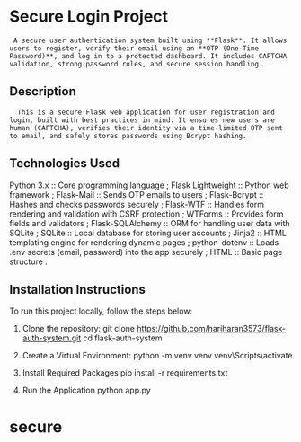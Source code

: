 # Secure Login Project
     A secure user authentication system built using **Flask**. It allows users to register, verify their email using an **OTP (One-Time Password)**, and log in to a protected dashboard. It includes CAPTCHA validation, strong password rules, and secure session handling.

## Description
      This is a secure Flask web application for user registration and login, built with best practices in mind. It ensures new users are human (CAPTCHA), verifies their identity via a time-limited OTP sent to email, and safely stores passwords using Bcrypt hashing.

## Technologies Used
Python 3.x ::	Core programming language ;
Flask	Lightweight :: Python web framework ;
Flask-Mail ::	Sends OTP emails to users ;
Flask-Bcrypt ::	Hashes and checks passwords securely ;
Flask-WTF ::	Handles form rendering and validation with CSRF protection ;
WTForms ::	Provides form fields and validators ;
Flask-SQLAlchemy ::	ORM for handling user data with SQLite ;
SQLite ::	Local database for storing user accounts ;
Jinja2 ::	HTML templating engine for rendering dynamic pages ;
python-dotenv ::	Loads .env secrets (email, password) into the app securely ;
HTML ::	Basic page structure .

## Installation Instructions
To run this project locally, follow the steps below:

1. Clone the repository:
   git clone https://github.com/hariharan3573/flask-auth-system.git
cd flask-auth-system

2. Create a Virtual Environment:
      python -m venv venv
      venv\Scripts\activate

3. Install Required Packages
      pip install -r requirements.txt

4. Run the Application
      python app.py

# secure
